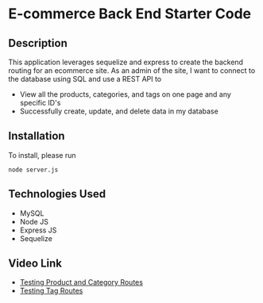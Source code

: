 # E-commerce Back End Starter Code

## Description

This application leverages sequelize and express to create the backend routing for an ecommerce site. As an admin of the site, I want to connect to the database using SQL and use a REST API  to
- View all the products, categories, and tags on one page and any specific ID's
- Successfully create, update, and delete data in my database

## Installation

To install, please run

`node server.js`

## Technologies Used

- MySQL
- Node JS
- Express JS
- Sequelize

## Video Link

- [Testing Product and Category Routes](https://www.loom.com/share/22e74be0e7da438ebb0d177f56a63894)
- [Testing Tag Routes](https://www.loom.com/share/3d1b6155f1f54303b4a9bbc298749f84)
